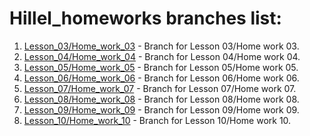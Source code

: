 # Hillel_homeworks branches list:

1. [Lesson_03/Home_work_03](https://github.com/ViktorBibikB/Hillel_homeworks/tree/lesson_03_homework_03) - Branch for Lesson 03/Home work 03.
2. [Lesson_04/Home_work_04](https://github.com/ViktorBibikB/Hillel_homeworks/tree/lesson04_homework04) - Branch for Lesson 04/Home work 04.
3. [Lesson_05/Home_work_05](https://github.com/ViktorBibikB/Hillel_homeworks/tree/lesson_05_homework_05) - Branch for Lesson 05/Home work 05.
4. [Lesson_06/Home_work_06](https://github.com/ViktorBibikB/Hillel_homeworks/tree/lesson_06_homework_06) - Branch for Lesson 06/Home work 06.
5. [Lesson_07/Home_work_07](https://github.com/ViktorBibikB/Hillel_homeworks/tree/lesson_07_home_work_07) - Branch for Lesson 07/Home work 07.
6. [Lesson_08/Home_work_08](https://github.com/ViktorBibikB/Hillel_homeworks/tree/lesson_08_homework_08) - Branch for Lesson 08/Home work 08.
7. [Lesson_09/Home_work_09](https://github.com/ViktorBibikB/Hillel_homeworks/tree/lesson_09_homework_09) - Branch for Lesson 09/Home work 09.
8. [Lesson_10/Home_work_10](https://github.com/ViktorBibikB/Hillel_homeworks/tree/lesson_10_homework_10) - Branch for Lesson 10/Home work 10.
